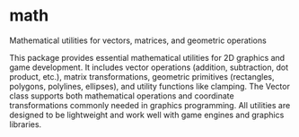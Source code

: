# math

Mathematical utilities for vectors, matrices, and geometric operations

This package provides essential mathematical utilities for 2D graphics and game development. It includes vector operations (addition, subtraction, dot product, etc.), matrix transformations, geometric primitives (rectangles, polygons, polylines, ellipses), and utility functions like clamping. The Vector class supports both mathematical operations and coordinate transformations commonly needed in graphics programming. All utilities are designed to be lightweight and work well with game engines and graphics libraries.
